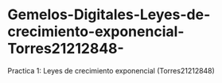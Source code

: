# Gemelos-Digitales-Leyes-de-crecimiento-exponencial-Torres21212848-
Practica 1: Leyes de crecimiento exponencial (Torres21212848)
